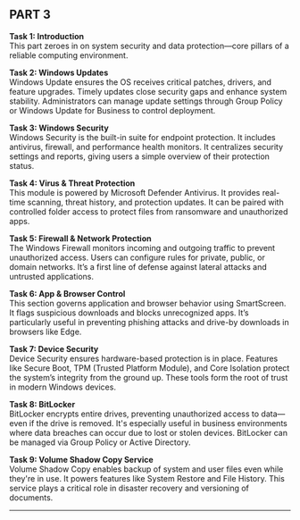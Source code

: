 ## PART 3

**Task 1: Introduction**  
This part zeroes in on system security and data protection—core pillars of a reliable computing environment.

**Task 2: Windows Updates**  
Windows Update ensures the OS receives critical patches, drivers, and feature upgrades. Timely updates close security gaps and enhance system stability. Administrators can manage update settings through Group Policy or Windows Update for Business to control deployment.

**Task 3: Windows Security**  
Windows Security is the built-in suite for endpoint protection. It includes antivirus, firewall, and performance health monitors. It centralizes security settings and reports, giving users a simple overview of their protection status.

**Task 4: Virus & Threat Protection**  
This module is powered by Microsoft Defender Antivirus. It provides real-time scanning, threat history, and protection updates. It can be paired with controlled folder access to protect files from ransomware and unauthorized apps.

**Task 5: Firewall & Network Protection**  
The Windows Firewall monitors incoming and outgoing traffic to prevent unauthorized access. Users can configure rules for private, public, or domain networks. It’s a first line of defense against lateral attacks and untrusted applications.

**Task 6: App & Browser Control**  
This section governs application and browser behavior using SmartScreen. It flags suspicious downloads and blocks unrecognized apps. It’s particularly useful in preventing phishing attacks and drive-by downloads in browsers like Edge.

**Task 7: Device Security**  
Device Security ensures hardware-based protection is in place. Features like Secure Boot, TPM (Trusted Platform Module), and Core Isolation protect the system’s integrity from the ground up. These tools form the root of trust in modern Windows devices.

**Task 8: BitLocker**  
BitLocker encrypts entire drives, preventing unauthorized access to data—even if the drive is removed. It's especially useful in business environments where data breaches can occur due to lost or stolen devices. BitLocker can be managed via Group Policy or Active Directory.

**Task 9: Volume Shadow Copy Service**  
Volume Shadow Copy enables backup of system and user files even while they're in use. It powers features like System Restore and File History. This service plays a critical role in disaster recovery and versioning of documents.

---

